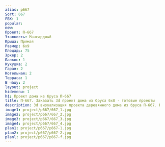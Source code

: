 ```yaml
---
alias: p667
Sort: 667
FBX: 1
popular: 
new: 
Проект: П-667
Этажность: Мансардный
Крыша: Прямая
Размер: 6х9
Площадь: 75
Эркер: 2
Балкон: 1
Кукушка: 2
Гараж: 2
Котельная: 2
Терраса: 1
В чашу: 2
layout: project
hidemenu: 1
h1: Проект дома из бруса П-667
title: П-667. Заказать 3d проект дома из бруса 6х8 - готовые проекты
description: 3d визуализация проекта деревянного дома из бруса П-667. Площадь 75 м2, размер 6х8. Вы можете внести любые изменения в проект.
image1: project/p667/667_1.jpg
image2: project/p667/667_2.jpg
image3: project/p667/667_3.jpg
image4: project/p667/667_4.jpg
plan1: project/p667/p667-1.jpg
plan2: project/p667/p667-2.jpg
planl: project/p667/p667-f.jpg
---
```

